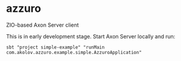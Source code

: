 
# azzuro
ZIO-based Axon Server client

This is in early development stage. Start Axon Server locally and run:

    sbt "project simple-example" "runMain com.akolov.azzuro.example.simple.AzzuroApplication"
